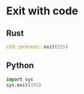 # Exit with code

## Rust
```rust
std::process::exit(255)
```

## Python
```python
import sys
sys.exit(255)
```
